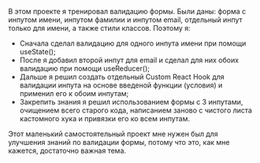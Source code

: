 В этом проекте я тренировал валидацию формы. Были даны: форма с инпутом имени, инпутом фамилии и инпутом email, отдельный инпут только для имени, а также стили классов. Поэтому я:   
- Сначала сделал валидацию для одного инпута имени при помощи useState();
- После я добавил второй инпут для email и сделал для них обоих валидацию при помощи useReducer();
- Дальше я решил создать отдельный Custom React Hook для валидации инпута на основе введеной функции (условия) и применил его к обоим инпутам;
- Закрепить знания я решил использованием формы с 3 инпутами, очищением всего старого кода, написанием заново с чистого листа кастомного хука и привязки его ко всем инпутам.

Этот маленький самостоятельный проект мне нужен был для улучшения знаний по валидации формы, потому что это, как мне кажется, достаточно важная тема.
